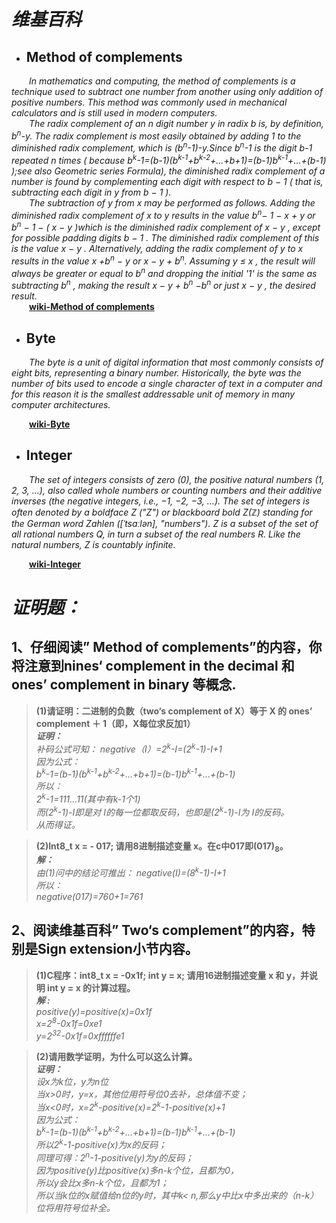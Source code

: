 # ***维基百科***  
- ## Method of complements  
&emsp;&emsp;_In mathematics and computing, the method of complements is a technique used to subtract one number from another using only addition of positive numbers. This method was commonly used in mechanical calculators and is still used in modern computers._  
&emsp;&emsp;_The radix complement of an n digit number y in radix b is, by definition, b<sup>n</sup>-y. The radix complement is most easily obtained by adding 1 to the diminished radix complement, which is (b<sup>n</sup>-1)-y.Since b<sup>n</sup>-1 is the digit b-1 repeated n times ( because  b<sup>k</sup>-1=(b-1)(b<sup>k-1</sup>+b<sup>k-2</sup>+...+b+1)=(b-1)b<sup>k-1</sup>+...+(b-1) );see also Geometric series Formula), the diminished radix complement of a number is found by complementing each digit with respect to b − 1 ( that is, subtracting each digit in y from b − 1 )._   
&emsp;&emsp;_The subtraction of y from x may be performed as follows. Adding the diminished radix complement of x to y results in the value b<sup>n</sup>− 1 − x + y  or b<sup>n</sup> − 1 − ( x − y )which is the diminished radix complement of x − y , except for possible padding digits b − 1  . The diminished radix complement of this is the value x − y . Alternatively, adding the radix complement of y to x results in the value x +b<sup>n</sup>  − y or x − y + b<sup>n</sup>. Assuming y ≤ x , the result will always be greater or equal to b<sup>n</sup> and dropping the initial '1' is the same as subtracting b<sup>n</sup> , making the result x − y + b<sup>n</sup> −b<sup>n</sup> or just x − y , the desired result._   
&emsp;&emsp;**[wiki-Method of complements](https://en.wikipedia.org/wiki/Method_of_complements)** 

- ## Byte  
&emsp;&emsp;_The byte is a unit of digital information that most commonly consists of eight bits, representing a binary number. Historically, the byte was the number of bits used to encode a single character of text in a computer and for this reason it is the smallest addressable unit of memory in many computer architectures._  

&emsp;&emsp;**[wiki-Byte](https://en.wikipedia.org/wiki/Byte)**

- ## Integer  
&emsp;&emsp;_The set of integers consists of zero (0), the positive natural numbers (1, 2, 3, …), also called whole numbers or counting numbers and their additive inverses (the negative integers, i.e., −1, −2, −3, …). The set of integers is often denoted by a boldface Z ("Z") or blackboard bold Z(ℤ) standing for the German word Zahlen ([ˈtsaːlən], "numbers"). Z is a subset of the set of all rational numbers Q, in turn a subset of the real numbers R. Like the natural numbers, Z is countably infinite._ 

&emsp;&emsp;**[wiki-Integer](https://en.wikipedia.org/wiki/Integer)**


# ***证明题：***  
## 1、仔细阅读” Method of complements”的内容，你将注意到nines‘ complement in the decimal 和 ones’ complement in binary 等概念.   
>**(1)请证明：二进制的负数（two‘s complement of X）等于 X 的 ones’ complement  ＋ 1（即，X每位求反加1）**  
***证明：***  
    _补码公式可知：
    negative（I）=2<sup>k</sup>-I=(2<sup>k</sup>-1)-I+1  
    因为公式：  
    b<sup>k</sup>-1=(b-1)(b<sup>k-1</sup>+b<sup>k-2</sup>+...+b+1)=(b-1)b<sup>k-1</sup>+...+(b-1)  
    所以：  
    2<sup>k</sup>-1=111...11(其中有k-1个1)    
    而(2<sup>k</sup>-1)-I即是对 I的每一位都取反码，也即是(2<sup>k</sup>-1)-I为 I的反码。  
    从而得证。_

>**(2)Int8_t x = - 017; 请用8进制描述变量 x。在c中017即(017)<sub>8</sub>。**  
***解：***  
    _由(1)问中的结论可推出：
    negative(I)=(8<sup>k</sup>-1)-I+1  
    所以：  
    negative(017)=760+1=761_

## 2、阅读维基百科” Two‘s complement”的内容，特别是Sign extension小节内容。 
>**(1)C程序：int8_t  x = -0x1f;  int y = x;  请用16进制描述变量 x 和 y，并说明 int y = x 的计算过程。**   
***解 :***   
     _positive(y)=positive(x)=0x1f  
      x=2<sup>8</sup>-0x1f=0xe1  
      y=2<sup>32</sup>-0x1f=0xffffffe1_
     
>**(2)请用数学证明，为什么可以这么计算。**  
***证明：***  
    _设x为k位，y为n位  
    当x>0时，y=x，其他位用符号位0去补，总体值不变；  
    当x<0时，x=2<sup>k</sup>-positive(x)=2<sup>k</sup>-1-positive(x)+1  
    因为公式：  
    b<sup>k</sup>-1=(b-1)(b<sup>k-1</sup>+b<sup>k-2</sup>+...+b+1)=(b-1)b<sup>k-1</sup>+...+(b-1)  
    所以2<sup>k</sup>-1-positive(x)为x的反码；  
    同理可得：2<sup>n</sup>-1-positive(y)为y的反码；  
    因为positive(y)比positive(x)多n-k个位，且都为0，  
    所以y会比x多n-k个位，且都为1；  
    所以当k位的x赋值给n位的y时，其中k< n,那么y中比x中多出来的（n-k）位将用符号位补全。_
